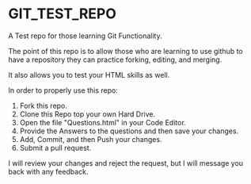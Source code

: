 # GIT_TEST_REPO
A Test repo for those learning Git Functionality. 

The point of this repo is to allow those who are learning to use github to have a repository they can practice forking, editing, and merging.

It also allows you to test your HTML skills as well. 

In order to properly use this repo: 


1. Fork this repo.
2. Clone this Repo top your own Hard Drive. 
3. Open the file "Questions.html" in your Code Editor.
4. Provide the Answers to the questions and then save your changes. 
5. Add, Commit, and then Push your changes.
6. Submit a pull request. 

I will review your changes and reject the request, but I will message you back with any feedback. 

